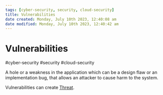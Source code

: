 ```yaml
---
tags: [cyber-security, security, cloud-security]
title: Vulnerabilities
date created: Monday, July 10th 2023, 12:40:08 am
date modified: Monday, July 10th 2023, 12:40:42 am
---
```

# Vulnerabilities
#cyber-security #security  #cloud-security 

A hole or a weakness in the application which can be a design flaw or an implementation bug, that allows an attacker to cause harm to the system.

Vulnerabilities can create [Threat](Cyber%20Security/Cloud%20Security/Threat%20Assessment.md#Threat). 